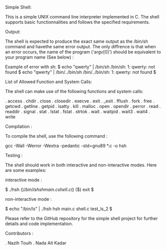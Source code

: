 Simple Shell:

This is a simple UNIX command line interpreter implemented in C. The shell supports basic functionnalities and follows the specified requirements.

Output:

The shell is expected to produce the exact same output as the /bin/sh command and havethe same error output. The only diffrence is that when an error occurs, the name of the program ('argv[0]') should be equivalent to your program name (See below) :

Example of error with sh:
$ echo "qwerty" | /bin/sh
/bin/sh: 1: qwerty: not found
$ echo "qwerty" | /bin/../bin/sh
/bin/../bin/sh: 1: qwerty: not found
$

List of Allowed Function and System Calls:

The shell can make use of the following functions and system calls:

. access
. chdir
. close
. closedir
. execve
. exit
. _exit
. fflush
. fork
. free
. getcwd
. getline
. getpid
. isatty
. kill
. malloc
. open
. opendir
. perror
. read
. readdir
. signal
. stat
. lstat
. fstat
. strtok
. wait
. waitpid
. wait3
. wait4
. write

Compilation : 

To compile the shell, use the following command : 

gcc -Wall -Werror -Wextra -pedantic -std=gnu89 *.c -o hsh

Testing :

The shell should work in both interactive and non-interactive modes. Here are some examples:

interactive mode :

$ ./hsh
($) /bin/ls
hsh main.c shell.c
($)
($) exit
$

non-interactive mode :

$ echo "/bin/ls" | ./hsh
hsh main.c shell.c test_ls_2
$

Please refer to the GitHub repository for the simple shell project for further details and code implementation.


Contributors :

. Nazih Touih
. Nada Ait Kadar
